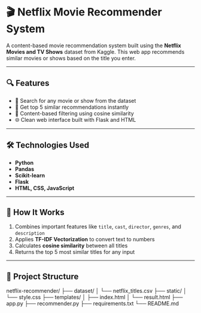 # 🎬 Netflix Movie Recommender System

A content-based movie recommendation system built using the **Netflix Movies and TV Shows** dataset from Kaggle. This web app recommends similar movies or shows based on the title you enter.

---

## 🔍 Features

- 🔎 Search for any movie or show from the dataset
- 🎯 Get top 5 similar recommendations instantly
- 🧠 Content-based filtering using cosine similarity
- 🌐 Clean web interface built with Flask and HTML

---

## 🛠️ Technologies Used

- **Python**
- **Pandas**
- **Scikit-learn**
- **Flask**
- **HTML, CSS, JavaScript**

---

## 🧠 How It Works

1. Combines important features like `title`, `cast`, `director`, `genres`, and `description`
2. Applies **TF-IDF Vectorization** to convert text to numbers
3. Calculates **cosine similarity** between all titles
4. Returns the top 5 most similar titles for any input

---

## 📁 Project Structure

netflix-recommender/
├── dataset/
│   └── netflix_titles.csv
├── static/
│   └── style.css
├── templates/
│   ├── index.html
│   └── result.html
├── app.py
├── recommender.py
├── requirements.txt
└── README.md

